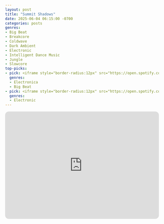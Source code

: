 ```yaml
---
layout: post
title: "Summit Shadows"
date: 2025-06-04 06:15:00 -0700
categories: posts
genres:
- Big Beat
- Breakcore
- Coldwave
- Dark Ambient
- Electronic
- Intelligent Dance Music
- Jungle
- Slowcore
top-picks:
- pick: <iframe style="border-radius:12px" src="https://open.spotify.com/embed/album/1Bmuyq89rXZJNK1w8pauEg?utm_source=generator" width="100%" height="352" frameBorder="0" allowfullscreen="" allow="autoplay; clipboard-write; encrypted-media; fullscreen; picture-in-picture" loading="lazy"></iframe>
  genres:
  - Electronica
  - Big Beat
- pick: <iframe style="border-radius:12px" src="https://open.spotify.com/embed/album/68wdXsJmyuDfbozV2rDjXq?utm_source=generator" width="100%" height="352" frameBorder="0" allowfullscreen="" allow="autoplay; clipboard-write; encrypted-media; fullscreen; picture-in-picture" loading="lazy"></iframe>
  genres:
  - Electronic
---
```

<iframe style="border-radius:12px" src="https://open.spotify.com/embed/playlist/1GpI1skrk8jlWDz1V57MQx?utm_source=generator" width="100%" height="352" frameBorder="0" allowfullscreen="" allow="autoplay; clipboard-write; encrypted-media; fullscreen; picture-in-picture" loading="lazy"></iframe>